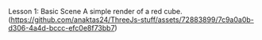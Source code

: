 Lesson 1: Basic Scene
A simple render of a red cube. 
<br>
(https://github.com/anaktas24/ThreeJs-stuff/assets/72883899/7c9a0a0b-d306-4a4d-bccc-efc0e8f73bb7)
